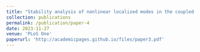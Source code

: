 ```yaml
---
title: "Stability analysis of nonlinear localized modes in the coupled Gross-Pitaevskii equations with PT-symmetric Scarf-II potential"
collection: publications
permalink: /publication/paper-4
date: 2023-11-27
venue: 'PLoS One'
paperurl: 'http://academicpages.github.io/files/paper3.pdf'
---
```

